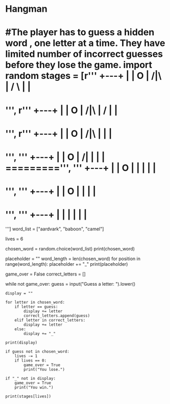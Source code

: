 # Hangman
#The player has to guess a hidden word ,  one letter at a time. They have limited number of incorrect guesses before they lose the game.
import random
stages = [r'''
  +---+
  |   |
  O   |
 /|\  |
 / \  |
      |
=========
''', r'''
  +---+
  |   |
  O   |
 /|\  |
 /    |
      |
=========
''', r'''
  +---+
  |   |
  O   |
 /|\  |
      |
      |
=========
''', '''
  +---+
  |   |
  O   |
 /|   |
      |
      |
=========''', '''
  +---+
  |   |
  O   |
  |   |
      |
      |
=========
''', '''
  +---+
  |   |
  O   |
      |
      |
      |
=========
''', '''
  +---+
  |   |
      |
      |
      |
      |
=========
''']
word_list = ["aardvark", "baboon", "camel"]

lives = 6

chosen_word = random.choice(word_list)
print(chosen_word)

placeholder = ""
word_length = len(chosen_word)
for position in range(word_length):
    placeholder += "_"
print(placeholder)

game_over = False
correct_letters = []

while not game_over:
    guess = input("Guess a letter: ").lower()

    display = ""

    for letter in chosen_word:
        if letter == guess:
            display += letter
            correct_letters.append(guess)
        elif letter in correct_letters:
            display += letter
        else:
            display += "_"

    print(display)

    if guess not in chosen_word:
        lives -= 1
        if lives == 0:
            game_over = True
            print("You lose.")

    if "_" not in display:
        game_over = True
        print("You win.")

    print(stages[lives])

